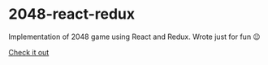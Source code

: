 # 2048-react-redux

Implementation of 2048 game using React and Redux. Wrote just for fun 😉

[Check it out](http://boyarskiy.github.io/2048-react-redux/)
